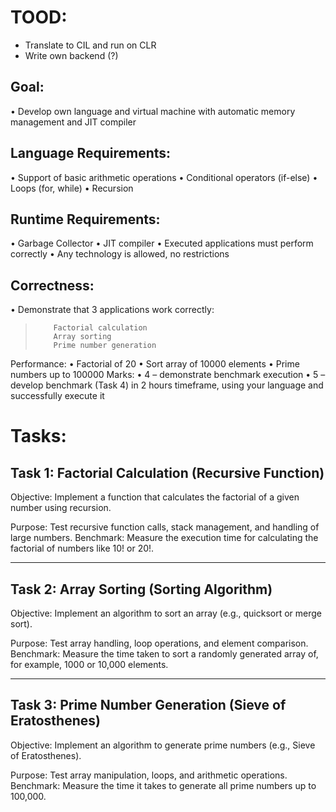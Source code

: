 # TOOD:
- Translate to CIL and run on CLR
- Write own backend (?)

## Goal:
• Develop own language and virtual machine with automatic memory management and JIT compiler
## Language Requirements:
•	Support of basic arithmetic operations
•	Conditional operators (if-else)
•	Loops (for, while)
•	Recursion
## Runtime Requirements:
•	Garbage Collector
•	JIT compiler
•	Executed applications must perform correctly
•	Any technology is allowed, no restrictions
## Correctness:
• Demonstrate that 3 applications work correctly:
>         Factorial calculation
>         Array sorting
>         Prime number generation
Performance:
•	Factorial of 20
•	Sort array of 10000 elements
•	Prime numbers up to 100000
Marks:
•	4 – demonstrate benchmark execution
•	5 – develop benchmark (Task 4) in 2 hours timeframe,
 using your language and successfully execute it


# Tasks:
## Task 1: Factorial Calculation (Recursive Function)

 Objective: Implement a function that calculates the factorial of a given number using recursion.

 Purpose: Test recursive function calls, stack management, and handling of large numbers.
 Benchmark: Measure the execution time for calculating the factorial of numbers like 10! or 20!.

 ---

 ## Task 2: Array Sorting (Sorting Algorithm)

 Objective: Implement an algorithm to sort an array (e.g., quicksort or merge sort).

 Purpose: Test array handling, loop operations, and element comparison.
 Benchmark: Measure the time taken to sort a randomly generated array of, for example, 1000 or 10,000 elements.

 ---

 ## Task 3: Prime Number Generation (Sieve of Eratosthenes)

 Objective: Implement an algorithm to generate prime numbers (e.g., Sieve of Eratosthenes).

 Purpose: Test array manipulation, loops, and arithmetic operations.
 Benchmark: Measure the time it takes to generate all prime numbers up to 100,000.

